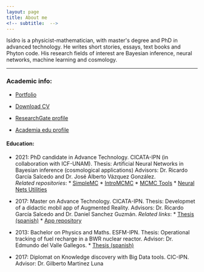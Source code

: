 ```yaml
---
layout: page
title: About me
<!-- subtitle:  -->
---
```



Isidro is a physicist-mathematician, with master's degree and PhD in advanced technology. He writes short stories, essays, text books and Phyton code. His research fields of interest are Bayesian inference, neural networks, machine learning and cosmology. 

-------------------------------------------------------------
### Academic info:

* [Portfolio](portfolio.md)

 * <a href="https://github.com/igomezv/igomezv.github.io/raw/master/CV/CV__english.pdf">Download CV</a>
 
 * <a href="https://www.researchgate.net/profile/Isidro_Gomez-Vargas2">ResearchGate profile</a>

 * <a href="https://ipn.academia.edu/IsidroGómezVargas">Academia edu profile</a>


####	Education:

- 	2021: PhD candidate in Advance Technology. CICATA-IPN (in collaboration with ICF-UNAM).
    Thesis: Artificial Neural Networks in Bayesian inference (cosmological applications)
    Advisors: Dr. Ricardo García Salcedo and Dr. José Alberto Vázquez González.    
    *Related repositories*:
        * <a href="https://github.com/ja-vazquez/SimpleMC" download>SimpleMC</a>
        * <a href="https://github.com/igomezv/IntroMCMC">IntroMCMC</a>
        * <a href="https://github.com/igomezv/mcmcTools">MCMC Tools</a>
        * <a href="https://github.com/igomezv/neural_nets_utilities">Neural Nets Utilities</a>

- 	2017: Master on Advance Technology. CICATA-IPN.
    Thesis: Developmet of a didactic mobil app of Augmented Reality.
    Advisors: Dr. Ricardo García Salcedo and Dr. Daniel Sanchez Guzmán.
    *Related links*:
        * <a href="https://www.academia.edu/35480448/Dise%C3%B1o_y_desarrollo_de_una_aplicaci%C3%B3n_para_dispositivos_m%C3%B3viles_de_realidad_aumentada">Thesis (spanish)</a>
        * <a href="https://github.com/igomezv/RAsolidsrev">App repository</a>
        
-	2013: Bachelor on Physics and Maths. ESFM-IPN.
    Thesis: Operational tracking of fuel recharge in a BWR nuclear reactor.
    Advisor: Dr. Edmundo del Valle Gallegos.
        * <a href="https://www.academia.edu/35480399/Seguimiento_operacional_de_una_recarga_de_combustible_de_un_reactor_BWR_con_SIMULATE_3" download>Thesis (spanish)</a>
    

- 	2017: Diplomat on Knowledge discovery with Big Data tools. CIC-IPN.
    Advisor: Dr. Gilberto Martinez Luna
